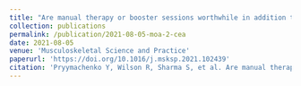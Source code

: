 ```yaml
---
title: "Are manual therapy or booster sessions worthwhile in addition to exercise therapy for knee osteoarthritis: Economic evaluation and 2-year follow-up of a randomized controlled trial"
collection: publications
permalink: /publication/2021-08-05-moa-2-cea
date: 2021-08-05
venue: 'Musculoskeletal Science and Practice'
paperurl: 'https://doi.org/10.1016/j.msksp.2021.102439'
citation: 'Pryymachenko Y, Wilson R, Sharma S, et al. Are manual therapy or booster sessions worthwhile in addition to exercise therapy for knee osteoarthritis: Economic evaluation and 2-year follow-up of a randomized controlled trial. Musculoskelet Sci Pract 2021;56:102439.'
---
```

